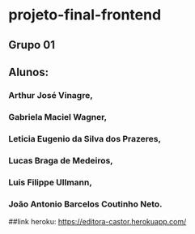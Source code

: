 # projeto-final-frontend
## Grupo 01
## Alunos:
### Arthur José Vinagre,
### Gabriela Maciel Wagner, 
### Leticia Eugenio da Silva dos Prazeres,
### Lucas Braga de Medeiros, 
### Luis Filippe Ullmann,
### João Antonio Barcelos Coutinho Neto.

##link heroku: https://editora-castor.herokuapp.com/
